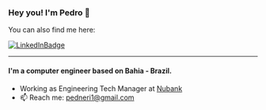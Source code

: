 ### Hey you! I'm Pedro 👋

You can also find me here:

[![LinkedInBadge](https://img.shields.io/badge/-LinkedIn-blue?style=flat&logo=Linkedin&logoColor=white&link=https://www.linkedin.com/in/pedro-neri-36980318a/)](https://www.linkedin.com/in/pedro-neri-36980318a/)

---

#### I'm a computer engineer based on Bahia - Brazil.

- Working as Engineering Tech Manager at [Nubank](https://www.nubank.com.br/)
- 📫 Reach me: pedneri1@gmail.com
